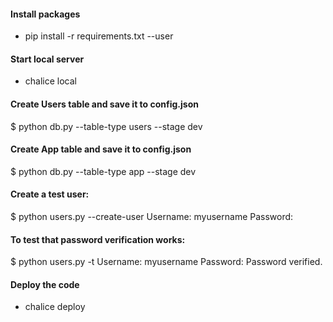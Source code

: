 #### Install packages
* pip install -r requirements.txt --user

#### Start local server
* chalice local

#### Create Users table and save it to config.json
$ python db.py --table-type users --stage dev

#### Create App table and save it to config.json
$ python db.py --table-type app --stage dev

#### Create a test user:
$ python users.py --create-user
Username: myusername
Password:

#### To test that password verification works:
$ python users.py -t
Username: myusername
Password:
Password verified.

#### Deploy the code
* chalice deploy
